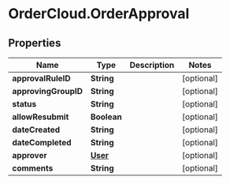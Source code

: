 # OrderCloud.OrderApproval

## Properties
Name | Type | Description | Notes
------------ | ------------- | ------------- | -------------
**approvalRuleID** | **String** |  | [optional] 
**approvingGroupID** | **String** |  | [optional] 
**status** | **String** |  | [optional] 
**allowResubmit** | **Boolean** |  | [optional] 
**dateCreated** | **String** |  | [optional] 
**dateCompleted** | **String** |  | [optional] 
**approver** | [**User**](User.md) |  | [optional] 
**comments** | **String** |  | [optional] 


